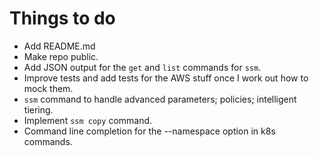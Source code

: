 # Things to do

* Add README.md
* Make repo public.
* Add JSON output for the `get` and `list` commands for `ssm`.
* Improve tests and add tests for the AWS stuff once I work out how to mock them.
* `ssm` command to handle advanced parameters; policies; intelligent tiering.
* Implement `ssm copy` command.
* Command line completion for the --namespace option in k8s commands.
